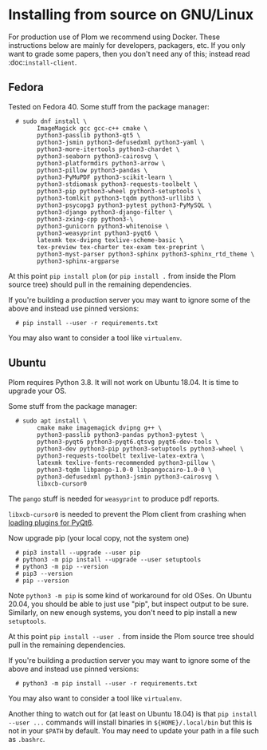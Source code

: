 <!--
__copyright__ = "Copyright (C) 2018 Andrew Rechnitzer"
__copyright__ = "Copyright (C) 2018-2025 Colin B. Macdonald"
__copyright__ = "Copyright (C) 2019-2020 Matthew Coles"
__copyright__ = "Copyright (C) 2023 Natalie Balashov"
__copyright__ = "Copyright (C) 2023 Julian Lapenna"
__license__ = "AGPL-3.0-or-later"
 -->

Installing from source on GNU/Linux
===================================

For production use of Plom we recommend using Docker.  These instructions below
are mainly for developers, packagers, etc.
If you only want to grade some papers, then you don't need any of this; instead
read :doc:`install-client`.


Fedora
------

Tested on Fedora 40.  Some stuff from the package manager:
```
  # sudo dnf install \
        ImageMagick gcc gcc-c++ cmake \
        python3-passlib python3-qt5 \
        python3-jsmin python3-defusedxml python3-yaml \
        python3-more-itertools python3-chardet \
        python3-seaborn python3-cairosvg \
        python3-platformdirs python3-arrow \
        python3-pillow python3-pandas \
        python3-PyMuPDF python3-scikit-learn \
        python3-stdiomask python3-requests-toolbelt \
        python3-pip python3-wheel python3-setuptools \
        python3-tomlkit python3-tqdm python3-urllib3 \
        python3-psycopg3 python3-pytest python3-PyMySQL \
        python3-django python3-django-filter \
        python3-zxing-cpp python3-\
        python3-gunicorn python3-whitenoise \
        python3-weasyprint python3-pyqt6 \
        latexmk tex-dvipng texlive-scheme-basic \
        tex-preview tex-charter tex-exam tex-preprint \
        python3-myst-parser python3-sphinx python3-sphinx_rtd_theme \
        python3-sphinx-argparse
```
At this point `pip install plom` (or `pip install .` from inside
the Plom source tree) should pull in the remaining dependencies.

If you're building a production server you may want to ignore some of the above
and instead use pinned versions:
```
  # pip install --user -r requirements.txt
```
You may also want to consider a tool like `virtualenv`.


Ubuntu
------

Plom requires Python 3.8.
It will not work on Ubuntu 18.04.  It is time to upgrade your OS.

Some stuff from the package manager:
```
  # sudo apt install \
        cmake make imagemagick dvipng g++ \
        python3-passlib python3-pandas python3-pytest \
        python3-pyqt6 python3-pyqt6.qtsvg pyqt6-dev-tools \
        python3-dev python3-pip python3-setuptools python3-wheel \
        python3-requests-toolbelt texlive-latex-extra \
        latexmk texlive-fonts-recommended python3-pillow \
        python3-tqdm libpango-1.0-0 libpangocairo-1.0-0 \
        python3-defusedxml python3-jsmin python3-cairosvg \
        libxcb-cursor0
```
The `pango` stuff is needed for `weasyprint` to produce pdf reports.

`libxcb-cursor0` is needed to prevent the Plom client from crashing when [loading plugins for PyQt6](https://stackoverflow.com/questions/68036484/qt-qpa-plugin-could-not-load-the-qt-platform-plugin-xcb-in-even-though-it).

Now upgrade pip (your local copy, not the system one)
```
  # pip3 install --upgrade --user pip
  # python3 -m pip install --upgrade --user setuptools
  # python3 -m pip --version
  # pip3 --version
  # pip --version
```
Note `python3 -m pip` is some kind of workaround for old OSes.
On Ubuntu 20.04, you should be able to just use "pip", but inspect output to be sure.
Similarly, on new enough systems, you don't need to pip install a new `setuptools`.

At this point `pip install --user .` from inside the Plom source tree should pull
in the remaining dependencies.

If you're building a production server you may want to ignore some of the above
and instead use pinned versions:
```
  # python3 -m pip install --user -r requirements.txt
```
You may also want to consider a tool like `virtualenv`.

Another thing to watch out for (at least on Ubuntu 18.04) is that
`pip install --user ...` commands will install binaries in
`${HOME}/.local/bin` but this is not in your `$PATH` by default.
You may need to update your path in a file such as `.bashrc`.
